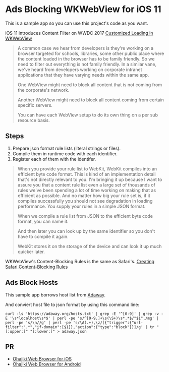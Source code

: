 # Ads Blocking WKWebView for iOS 11

This is a sample app so you can use this project's code as you want.

iOS 11 introduces Content Filter on WWDC 2017 [Customized Loading in WKWebView](https://developer.apple.com/videos/play/wwdc2017/220/)

> A common case we hear from developers is they're working on a browser targeted for schools, libraries, some other public place where the content loaded in the browser has to be family friendly. So we need to filter out everything is not family friendly. In a similar vane, we've heard from developers working on corporate intranet applications that they have varying needs within the same app.
>
> One WebView might need to block all content that is not coming from the corporate's network.
>
> Another WebView might need to block all content coming from certain specific servers.
>
> You can have each WebView setup to do its own thing on a per sub resource basis.

## Steps

1. Prepare json format rule lists (literal strings or files).
2. Compile them in runtime code with each identifier.
3. Register each of them with the identifer.

> When you provide your rule list to WebKit, WebKit compiles into an efficient byte code format. This is kind of an implementation detail that's not directly relevant to you. I'm bringing it up because I want to assure you that a content rule list even a large set of thousands of rules we've been spending a lot of time working on making that as efficient as possible. And no matter how big your rule set is, if it compiles successfully you should not see degradation in loading performance. You supply your rules in a simple JSON format.
>
>
> When we compile a rule list from JSON to the efficient byte code format, you can name it.
> 
> And then later you can look up by the same identifier so you don't have to compile it again.
> 
> WebKit stores it on the storage of the device and can look it up much quicker later.


WKWebView's Content-Blocking Rules is the same as Safari's.
[Creating Safari Content-Blocking Rules](https://developer.apple.com/library/content/documentation/Extensions/Conceptual/ContentBlockingRules/CreatingRules/CreatingRules.html)


## Ads Block Hosts
This sample app borrows host list from [Adaway](https://github.com/AdAway/AdAway/wiki/HostsSources).

And conviert host file to json format by using this command line:

`curl -ls 'https://adaway.org/hosts.txt' | grep -E '^[0-9]' | grep -v -E '\s*localhost\s*$' | perl -pe 's/^[0-9.]+\s(\S+)\s*.*$/"$1",/mg' | perl -pe 's/\n//g' | perl -pe 's/\A(.+),\z/[{"trigger":{"url-filter":".*","if-domain":[$1]},"action":{"type":"block"}}]/g' | tr "[:upper:]" "[:lower:]" > adaway.json`



## PR

* [Ohajiki Web Browser for iOS](http://en.ohajiki.ios-web.com/)
* [Ohajiki Web Browser for Android](https://play.google.com/store/apps/details?id=co.fukuyama.android.ohajiki)
